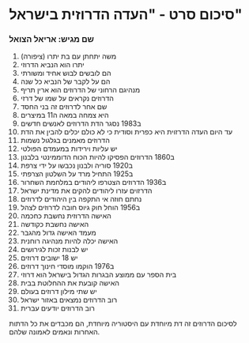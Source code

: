 # סיכום סרט - "העדה הדרוזית בישראל"

### שם מגיש: אריאל הצואל



1.  משה יתחתן עם בת יתרו (ציפורה)
2.  יתרו הוא הנביא הדרוזי
3. הם לובשים לבוש אחיד ומשורתי 
4. הם על לקבר של הנביא כל שנה
5. מנהיגם הרחוני של הדרוזים הוא ארין תריף
6. הדרוזים נקראים על שמו של דרזי
7. שם אחר לדרוזים זה בני החסד
8. היא צמחה במאה ה11 במיצרים
9. ב1983 נסגר הדת הדרוזים לאנשים חדשים
10. עד היום העדה הדרזוית היא כפרית וסודית כי לא כולם יכלים להבין את  הדת
11. הדרוזים מאמנים בגלגול נשמות
12. יש עליות וירידות במעמדם הפולטי
13. ב1860 הדרוזים הפסיקו להיות הכוח הדוממינטי בלבנון
14. ב1920 סוריה ולבנון נכבשו על ידי צרפת
15. ב1925 התחיל מרד על השלטון הצרפתי
16. ב1936 הדרוזים הצטרפו ליהודים במלחמת השחרור
17. הדרזוים עזרו ליהודים להקים את מדינת ישראל
18. נחתם חוזה אי התקפה בין היהודים לדרוזים
19. ב1956 הוחל חוק גיוס חובה לדרוזים לצהל
20. האישה הדרוזית נחשבת כחכמה 
21. האישה נחשבת כקודשה
22. מעמד האישה גדול מהגבר
23. האישה יכלה להיות מנהיגה רוחנית
24. יש לבנות זכות לגירושים
25. יש 18 ישובים דרוזים 
26. ב1976 הוקמו מוסדי חינוך דרוזים
27. בית הספר עם ממוצע הבגרות הגדול בישראל הוא דרוזי
28. האישה קובעת את ההחלוטת בבית
29. יש שתי מילון דרוזים בעולם
30. רוב הדרוזים נמצאים באזור ישראל 
31. רוב הדרוזים יודעים עברית



לסיכום הדרוזים זה דת מיוחדת עם היסטוריה מיוחדת, הם מכבדים את כל הדתות האחרות ונאמים לאמונה שלהם.

